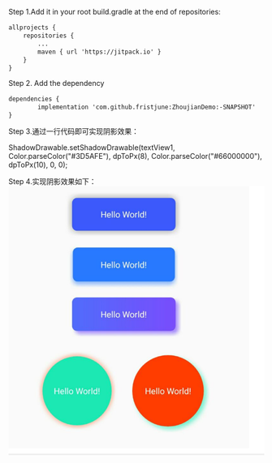 Step 1.Add it in your root build.gradle at the end of repositories:

	allprojects {
		repositories {
			...
			maven { url 'https://jitpack.io' }
		}
	}
 
 
Step 2. Add the dependency

	dependencies {
	        implementation 'com.github.fristjune:ZhoujianDemo:-SNAPSHOT'
	}
	
Step 3.通过一行代码即可实现阴影效果：

ShadowDrawable.setShadowDrawable(textView1, Color.parseColor("#3D5AFE"), dpToPx(8),
    Color.parseColor("#66000000"), dpToPx(10), 0, 0);
  
  
Step 4.实现阴影效果如下：
![image](https://raw.githubusercontent.com/fristjune/zhoujian/master/JianDemo/style.png)


